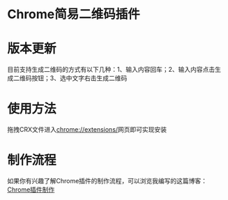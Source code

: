 # Chrome简易二维码插件

# 版本更新

目前支持生成二维码的方式有以下几种：1、输入内容回车；2、输入内容点击生成二维码按钮；3、选中文字右击生成二维码

# 使用方法

拖拽CRX文件进入<chrome://extensions/>网页即可实现安装

# 制作流程

如果你有兴趣了解Chrome插件的制作流程，可以浏览我编写的这篇博客：[Chrome插件制作](http://fqxyi.com/基本工具/Plugins/Chrome插件制作.html)
